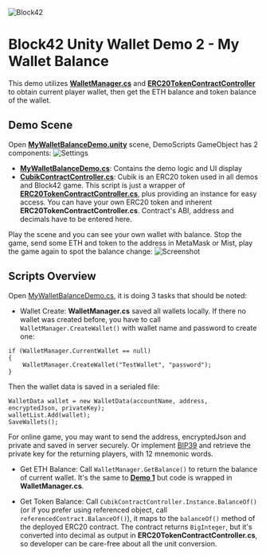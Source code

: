 ![Block42](http://assets.block42.world/images/icons/block42_logo_200.png)

# Block42 Unity Wallet Demo 2 - My Wallet Balance
This demo utilizes [**WalletManager.cs**](../../Scripts/WalletManager.cs) and [**ERC20TokenContractController**](../../Scripts/Contracts/ERC20TokenContractController.cs) to obtain current player wallet, then get the ETH balance and token balance of the wallet.

## Demo Scene
Open [**MyWalletBalanceDemo.unity**](MyWalletBalanceDemo.unity) scene, DemoScripts GameObject has 2 components:
![Settings](/Documents/Demo-02-MyWalletBalance/01_demo_scripts.png)

- [**MyWalletBalanceDemo.cs**](MyWalletBalanceDemo.cs): Contains the demo logic and UI display
- [**CubikContractController.cs**](../../Scripts/Contracts/CubikContractController.cs): Cubik is an ERC20 token used in all demos and Block42 game. This script is just a wrapper of [**ERC20TokenContractController.cs**](../../Scripts/Contracts/ERC20TokenContractController.cs), plus providing an instance for easy access. You can have your own ERC20 token and inherent **ERC20TokenContractController.cs**. Contract's ABI, address and decimals have to be entered here.


Play the scene and you can see your own wallet with balance. Stop the game, send some ETH and token to the address in MetaMask or Mist, play the game again to spot the balance change:
![Screenshot](/Documents/Demo-02-MyWalletBalance/02_screenshot.png)

## Scripts Overview
Open [MyWalletBalanceDemo.cs](MyWalletBalanceDemo.cs), it is doing 3 tasks that should be noted:

- Wallet Create: **WalletManager.cs** saved all wallets locally. If there no wallet was created before, you have to call `WalletManager.CreateWallet()` with wallet name and password to create one:
```
if (WalletManager.CurrentWallet == null)
{
    WalletManager.CreateWallet("TestWallet", "password");
}
```
Then the wallet data is saved in a serialed file:
```
WalletData wallet = new WalletData(accountName, address, encryptedJson, privateKey);
walletList.Add(wallet);
SaveWallets();
```
For online game, you may want to send the address, encryptedJson and private and saved in server securely. Or implement [BIP39](https://github.com/bitcoinjs/bip39) and retrieve the private key for the returning players, with 12 mnemonic words.


- Get ETH Balance: Call `WalletManager.GetBalance()` to return the balance of current wallet. It's the same to [__Demo 1__](../01-StaticWalletBalance) but code is wrapped in **WalletManager.cs**.

- Get Token Balance: Call `CubikContractController.Instance.BalanceOf()` (or if you prefer using referenced object, call `referencedContract.BalanceOf()`), it maps to the `balanceOf()` method of the deployed ERC20 contract. The contract returns `BigInteger`, but it's converted into decimal as output in **ERC20TokenContractController.cs**, so developer can be care-free about all the unit conversion.